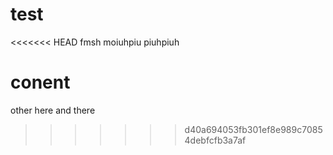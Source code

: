 test
====
<<<<<<< HEAD
fmsh 
moiuhpiu
 piuhpiuh
 

conent
=======
other
here
and there
>>>>>>> d40a694053fb301ef8e989c70854debfcfb3a7af
